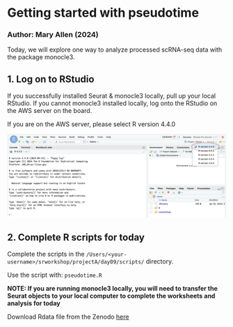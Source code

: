 # Getting started with pseudotime
### Author: Mary Allen (2024)

Today, we will explore one way to analyze processed scRNA-seq data with the package monocle3.

## 1. Log on to RStudio 
If you successfully installed Seurat & monocle3 locally, pull up your local RStudio. If you cannot monocle3 installed locally, log onto the RStudio on the AWS server on the board. 

If you are on the AWS server, please select R version 4.4.0

![AWS-viz-R-version.png](./day9-screenshots/AWS-viz-R-version.png)

## 2. Complete R scripts for today
Complete the scripts in the `/Users/<your-username>/srworkshop/projectA/day09/scripts/` directory.

Use the script with: `pseudotime.R`

**NOTE: If you are running monocle3 locally, you will need to transfer the Seurat objects to your local computer to complete the worksheets and analysis for today**

Download Rdata file from the Zenodo [here](https://zenodo.org/records/12725642)
